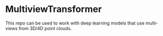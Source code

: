 # MultiviewTransformer
This repo can be used to work with deep learning models that use multi-views from 3D/4D point clouds.
